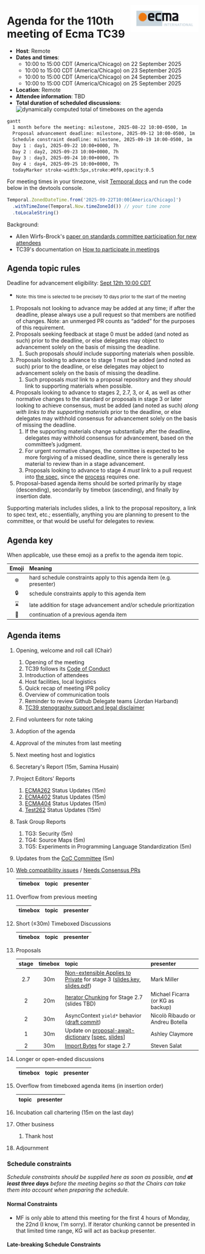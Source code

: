 <img src="../images/Ecma_RVB-003.jpg" align="right" height="70" alt="Ecma logo" /> <!-- markdownlint-disable-line MD041 -->

# Agenda for the 110th meeting of Ecma TC39

- **Host**: Remote
- **Dates and times**:
  - 10:00 to 15:00 CDT (America/Chicago) on 22 September 2025
  - 10:00 to 15:00 CDT (America/Chicago) on 23 September 2025
  - 10:00 to 15:00 CDT (America/Chicago) on 24 September 2025
  - 10:00 to 15:00 CDT (America/Chicago) on 25 September 2025
- **Location**: Remote
- **Attendee information**: TBD
- **Total duration of scheduled discussions**: ![dynamically computed total of timeboxes on the agenda](https://tc39-agenda-time.deno.dev/2025/09/)

```mermaid
gantt
  1 month before the meeting: milestone, 2025-08-22 10:00-0500, 1m
  Proposal advancement deadline: milestone, 2025-09-12 10:00-0500, 1m
  Schedule constraint deadline: milestone, 2025-09-19 10:00-0500, 1m
  Day 1 : day1, 2025-09-22 10:00+0000, 7h
  Day 2 : day2, 2025-09-23 10:00+0000, 7h
  Day 3 : day3, 2025-09-24 10:00+0000, 7h
  Day 4 : day4, 2025-09-25 10:00+0000, 7h
  todayMarker stroke-width:5px,stroke:#0f0,opacity:0.5
```

For meeting times in your timezone, visit [Temporal docs](https://tc39.es/proposal-temporal/docs/) and run the code below in the devtools console.

```js
Temporal.ZonedDateTime.from('2025-09-22T10:00[America/Chicago]')
  .withTimeZone(Temporal.Now.timeZoneId()) // your time zone
  .toLocaleString()
```

Background:

- Allen Wirfs-Brock's [paper on standards committee participation for new attendees](http://wirfs-brock.com/allen/files/papers/standpats-asianplop2016.pdf)
- TC39's documentation on [How to participate in meetings](https://github.com/tc39/how-we-work/blob/HEAD/how-to-participate-in-meetings.md)

## Agenda topic rules

Deadline for advancement eligibility: [Sept 12th 10:00 CDT](https://www.timeanddate.com/countdown/generic?iso=20250912T10&p0=178&font=cursive)

- <sub>Note: this time is selected to be precisely 10 days prior to the start of the meeting</sub>

1. Proposals not looking to advance may be added at any time; if after the deadline, please always use a pull request so that members are notified of changes. Note: an unmerged PR counts as “added” for the purposes of this requirement.
1. Proposals seeking feedback at stage 0 must be added (and noted as such) prior to the deadline, or else delegates may object to advancement solely on the basis of missing the deadline.
    1. Such proposals *should* include supporting materials when possible.
1. Proposals looking to advance to stage 1 must be added (and noted as such) prior to the deadline, or else delegates may object to advancement solely on the basis of missing the deadline.
    1. Such proposals *must* link to a proposal repository and they *should* link to supporting materials when possible.
1. Proposals looking to advance to stages 2, 2.7, 3, or 4, as well as other normative changes to the standard or proposals in stage 3 or later looking to achieve consensus, must be added (and noted as such) *along with links to the supporting materials* prior to the deadline, or else delegates may withhold consensus for advancement solely on the basis of missing the deadline.
    1. If the supporting materials change substantially after the deadline, delegates may withhold consensus for advancement, based on the committee’s judgment.
    1. For urgent normative changes, the committee is expected to be more forgiving of a missed deadline, since there is generally less material to review than in a stage advancement.
    1. Proposals looking to advance to stage 4 *must* link to a pull request into [the spec](https://github.com/tc39/ecma262), since the [process](https://tc39.github.io/process-document/) requires one.
1. Proposal-based agenda items should be sorted primarily by stage (descending), secondarily by timebox (ascending), and finally by insertion date.

Supporting materials includes slides, a link to the proposal repository, a link to spec text, etc.; essentially, anything you are planning to present to the committee, or that would be useful for delegates to review.

## Agenda key

When applicable, use these emoji as a prefix to the agenda item topic.

| Emoji | Meaning                                                              |
| :---: | :---                                                                 |
|  ❄️    | hard schedule constraints apply to this agenda item (e.g. presenter) |
|  🔒   | schedule constraints apply to this agenda item                       |
|  ⌛️   | late addition for stage advancement and/or schedule prioritization   |
|  🔁   | continuation of a previous agenda item                               |

## Agenda items

1. Opening, welcome and roll call (Chair)
    1. Opening of the meeting
    1. TC39 follows its [Code of Conduct](https://tc39.github.io/code-of-conduct/)
    1. Introduction of attendees
    1. Host facilities, local logistics
    1. Quick recap of meeting IPR policy
    1. Overview of communication tools
    1. Reminder to review Github Delegate teams (Jordan Harband)
    1. [TC39 stenography support and legal disclaimer](https://github.com/tc39/Reflector/blob/main/transcriptions.md)
1. Find volunteers for note taking
1. Adoption of the agenda
1. Approval of the minutes from last meeting
1. Next meeting host and logistics
1. Secretary's Report (15m, Samina Husain)
1. Project Editors’ Reports
    1. [ECMA262](https://github.com/tc39/ecma262) Status Updates (15m)
    1. [ECMA402](https://github.com/tc39/ecma402) Status Updates (15m)
    1. [ECMA404](https://www.ecma-international.org/publications/standards/Ecma-404.htm) Status Updates (15m)
    1. [Test262](https://github.com/tc39/test262) Status Updates (15m)
1. Task Group Reports
    <!-- 1. TG2: Internationalization (5m) - in practice, this is covered via the ECMA-402 project editors' report -->
    1. TG3: Security (5m)
    1. TG4: Source Maps (5m)
    1. TG5: Experiments in Programming Language Standardization (5m)
1. Updates from the [CoC Committee](https://tc39.es/code-of-conduct/#code-of-conduct-committee) (5m)
1. [Web compatibility issues](https://github.com/tc39/ecma262/issues?utf8=✓&q=is%3Aopen+label%3A%22web+reality%22+is%3Aissue) / [Needs Consensus PRs](https://github.com/tc39/ecma262/pulls?q=is%3Apr+is%3Aopen+label%3A%22needs+consensus%22)

    | timebox | topic | presenter |
    |:-------:|-------|-----------|

1. Overflow from previous meeting

    | timebox | topic | presenter |
    |:-------:|-------|-----------|

1. Short (≤30m) Timeboxed Discussions

    | timebox | topic | presenter |
    |:-------:|-------|-----------|

1. Proposals

    | stage | timebox | topic | presenter |
    |:-----:|:-------:|-------|-----------|
    | 2.7   | 30m     | [Non-extensible Applies to Private](https://github.com/tc39/proposal-nonextensible-applies-to-private) for stage 3 ([slides.key](https://github.com/tc39/proposal-nonextensible-applies-to-private/blob/main/no-stamping-talks/non-extensible-applies-to-private-update.key), [slides.pdf](https://github.com/tc39/proposal-nonextensible-applies-to-private/blob/main/no-stamping-talks/non-extensible-applies-to-private-update.pdf)) | Mark Miller |
    | 2     | 20m     | [Iterator Chunking](https://github.com/tc39/proposal-iterator-chunking) for Stage 2.7 (slides TBD) | Michael Ficarra (or KG as backup) |
    | 2     | 30m     | AsyncContext `yield*` behavior ([draft commit](https://github.com/nicolo-ribaudo/proposal-async-context/commit/32856cb7ce1aaaa9f310f8f4b6532b93b459012f)) | Nicolò Ribaudo or Andreu Botella |
    | 1     | 30m     | Update on [proposal-await-dictionary](https://github.com/tc39/proposal-await-dictionary) [[spec](https://tc39.es/proposal-await-dictionary/), [slides](https://docs.google.com/presentation/d/1TaLCZt2jJtrVY1PjFd49jlBW-vAVil4NYsOzAyYPP7Q/)] | Ashley Claymore |
    | 2     | 30m     | [Import Bytes](https://github.com/tc39/proposal-import-bytes) for stage 2.7 | Steven Salat |

1. Longer or open-ended discussions

    | timebox | topic | presenter |
    |:-------:|-------|-----------|

1. Overflow from timeboxed agenda items (in insertion order)

    | topic | presenter |
    |-------|-----------|

1. Incubation call chartering (15m on the last day)

1. Other business
    1. Thank host
1. Adjournment

### Schedule constraints

*Schedule constraints should be supplied here as soon as possible, and **at least three days** before the meeting begins so that the Chairs can take them into account when preparing the schedule.*

<!-- DO NOT PUT YOUR CONSTRAINTS HERE! Put them in one of the next sections: either "Normal Constraints" or "Late-breaking Schedule Constraints" -->

<!-- Be specific! Provide a full name, date and time range that they will or will not be available, and which sessions they are trying to prioritize. Satisfaction not guaranteed, but more information is useful. Conflicting constraints honored on a first-come, first served basis. -->

#### Normal Constraints

<!-- Constraints supplied more than three days before the meeting should go here -->
- MF is only able to attend this meeting for the first 4 hours of Monday, the 22nd (I know, I'm sorry). If iterator chunking cannot be presented in that limited time range, KG will act as backup presenter.

#### Late-breaking Schedule Constraints

<!-- Constraints supplied less than three days before the meeting should go here -->

